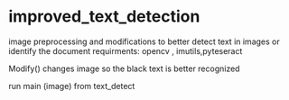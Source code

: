 # improved_text_detection
image preprocessing and modifications to better detect text in images or identify the document 
requirments: opencv , imutils,pyteseract

Modify() changes image so the black text is better recognized

run main (image) from text_detect
